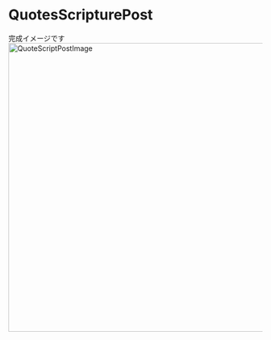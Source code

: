 # QuotesScripturePost

完成イメージです
<br>
<img width="572" alt="QuoteScriptPostImage" src="https://user-images.githubusercontent.com/46615146/76678188-1aea4e00-6619-11ea-94a0-098843470ff7.png">

